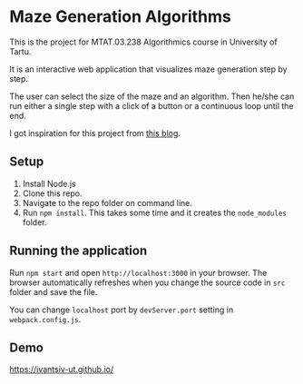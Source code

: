 # Maze Generation Algorithms

This is the project for MTAT.03.238 Algorithmics course in University of Tartu.

It is an interactive web application that visualizes maze generation step by step.

The user can select the size of the maze and an algorithm. Then he/she can run either a single step with a click of a button or a continuous loop until the end.

I got inspiration for this project from [this blog](https://weblog.jamisbuck.org/under-the-hood/).

## Setup

1) Install Node.js
2) Clone this repo.
3) Navigate to the repo folder on command line.
4) Run `npm install`. This takes some time and it creates the `node_modules` folder.

## Running the application

Run `npm start` and open `http://localhost:3000` in your browser. The browser automatically refreshes when you change the source code in `src` folder and save the file.

You can change `localhost` port by `devServer.port` setting in `webpack.config.js`.

## Demo
https://ivantsiv-ut.github.io/
